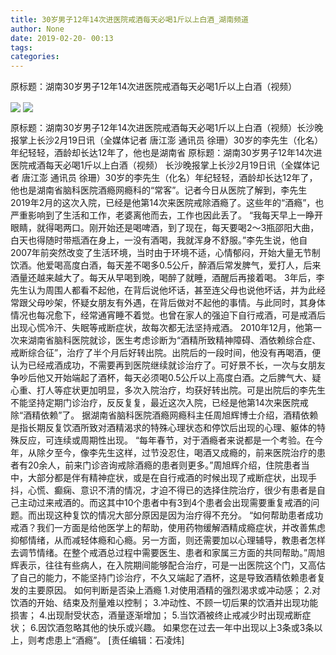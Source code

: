 ```yaml
---
title: 30岁男子12年14次进医院戒酒每天必喝1斤以上白酒_湖南频道
author: None
date: 2019-02-20- 00:13
tags: 
categories: 
---
```

原标题：湖南30岁男子12年14次进医院戒酒每天必喝1斤以上白酒（视频）
<!-- more -->
                
<img align="center" border="0" src="http://p1.ifengimg.com/a/2019_08/37d4539ab6d1621_size45_w640_h362.jpg" />
                
<img align="center" border="0" src="http://p2.ifengimg.com/a/2016/0810/204c433878d5cf9size1_w16_h16.png" />
            
原标题：湖南30岁男子12年14次进医院戒酒每天必喝1斤以上白酒（视频）长沙晚报掌上长沙2月19日讯（全媒体记者 唐江澎 通讯员 徐珊）30岁的李先生（化名）年纪轻轻，酒龄却长达12年了，他也是湖南省
原标题：湖南30岁男子12年14次进医院戒酒每天必喝1斤以上白酒（视频）
长沙晚报掌上长沙2月19日讯（全媒体记者 唐江澎 通讯员 徐珊）30岁的李先生（化名）年纪轻轻，酒龄却长达12年了，他也是湖南省脑科医院酒瘾网瘾科的“常客”。记者今日从医院了解到，李先生2019年2月的这次入院，已经是他第14次来医院戒除酒瘾了。这些年的“酒瘾”，也严重影响到了生活和工作，老婆离他而去，工作也因此丢了。
“我每天早上一睁开眼睛，就得喝两口。刚开始还是喝啤酒，到了现在，每天要喝2～3瓶邵阳大曲，白天也得随时带瓶酒在身上，一没有酒喝，我就浑身不舒服。”李先生说，他自2007年前突然改变了生活环境，当时由于环境不适，心情郁闷，开始大量无节制饮酒。他爱喝高度白酒，每天差不喝多0.5公斤，醉酒后常发脾气，爱打人，后来酒量还越来越大了。每天从早喝到晚，喝醉了就睡，酒醒后再接着喝。
3年后，李先生认为周围人都看不起他，在背后说他坏话，甚至连父母也说他坏话，并为此经常跟父母吵架，怀疑女朋友有外遇，在背后做对不起他的事情。与此同时，其身体情况也每况愈下，经常通宵睡不着觉。也曾在家人的强迫下自行戒酒，可是戒酒后出现心慌冷汗、失眠等戒断症状，故每次都无法坚持戒酒。
2010年12月，他第一次来湖南省脑科医院就诊，医生考虑诊断为“酒精所致精神障碍、酒依赖综合症、戒断综合征”，治疗了半个月后好转出院。出院后的一段时间，他没有再喝酒，便认为已经戒酒成功，不需要再到医院继续就诊治疗了。可好景不长，一次与女朋友争吵后他又开始端起了酒杯，每天必须喝0.5公斤以上高度白酒。之后脾气大、疑心重、打人等症状更加明显，多次入院治疗，均获好转出院。可是出院后的李先生不能坚持定期门诊治疗，反反复复，最近这次入院，已经是他第14次来医院戒除“酒精依赖”了。
据湖南省脑科医院酒瘾网瘾科主任周旭辉博士介绍，酒精依赖是指长期反复饮酒所致对酒精渴求的特殊心理状态和停饮后出现的心理、躯体的特殊反应，可连续或周期性出现。
“每年春节，对于酒瘾者来说都是一个考验。在今年，从除夕至今，像李先生这样，过节没忍住，喝酒又成瘾的，前来医院治疗的患者有20余人，前来门诊咨询戒除酒瘾的患者则更多。”周旭辉介绍，住院患者当中，大部分都是伴有精神症状，或是在自行戒酒的时候出现了戒断症状，出现手抖，心慌、癫痫、意识不清的情况，才迫不得已的选择住院治疗，很少有患者是自己主动过来戒酒的。而这其中10个患者中有3到4个患者会出现需要重复戒酒的问题。而出现这种复饮的情况大部分原因是因为治疗得不充分。
“如何帮助患者成功戒酒？我们一方面是给他医学上的帮助，使用药物缓解酒精成瘾症状，并改善焦虑抑郁情绪，从而减轻体瘾和心瘾。另一方面，则还需要加以心理辅导，教患者怎样去调节情绪。在整个戒酒总过程中需要医生、患者和家属三方面的共同帮助。”周旭辉表示，往往有些病人，在入院期间能够配合治疗，可是一出医院这个门，又高估了自己的能力，不能坚持门诊治疗，不久又端起了酒杯，这是导致酒精依赖患者复发的主要原因。
如何判断是否染上酒瘾
1.对使用酒精的强烈渴求或冲动感；
2.对饮酒的开始、结束及剂量难以控制；
3.冲动性、不顾一切后果的饮酒并出现功能损害；
4.出现耐受状态，酒量逐渐增加；
5.当饮酒被终止戒减少时出现戒断症状；
6.因饮酒忽略其他的快乐或兴趣。
如果您在过去一年中出现以上3条或3条以上，则考虑患上“酒瘾”。
[责任编辑：石凌炜]
            
